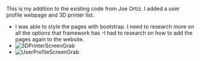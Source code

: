 This is my addition to the existing code from Joe Ortiz. I added a user profile webpage and 3D printer list.
- I was able to style the pages with bootstrap. I need to research more on all the options that framework has
-I had to research on how to add the pages again to the website.
- ![3DPrinterScreenGrab](https://github.com/user-attachments/assets/ba2fc0de-6b81-48e4-b8ba-5ad4d16d9d98)
- ![UserProfileScreenGrab](https://github.com/user-attachments/assets/5cb76c8e-37e0-400c-b589-ffaba3198ed8)
